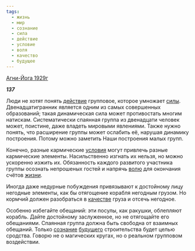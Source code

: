 ```yaml
---
tags:
  - жизнь
  - мир
  - сознание
  - сила
  - действие
  - условие
  - воля
  - качество
  - будущее
---
```

[Агни-Йога 1929г](https://127.0.0.1:4002/agni/1929)

___137___

Люди не хотят понять [действие](../../../tags/#действие) групповое, которое умножает [силы](../../../tags/#сила). Двенадцатигранник является одним из самых совершенных образований; такая динамическая сила может противостать многим натискам. Систематически спаянная группа из двенадцати человек может, поистине, даже владеть мировыми явлениями. Также нужно понять, что расширение группы может ослабить её, нарушая динамику построения. Потому можно заметить Наши построения малых групп.   

Конечно, разные кармические [условия](../../../tags/#условие) могут привлечь разные кармические элементы. Насильственно изгнать их нельзя, но можно ускоренно изжить их. Обязанность каждого развитого участника группы осознать непрошеных гостей и напрячь [волю](../../../tags/#воля) для окончания счётов [жизни](../../../tags/#жизнь).   

Иногда даже недурные побуждения привязывают к достойному лицу негодные элементы, как бы отягощение корабля негодным грузом. Но кормчий должен разобраться в [качестве](../../../tags/#качество) груза и отсечь негодное.   

Особенно избегайте обещаний: эти посулы, как ракушки, облепляют корабль. Дайте достойному заслуженное, но не отягощайте его обещаниями. Спаянная группа должна быть свободна от взаимных обещаний. Только [сознание](../../../tags/#сознание) [будущего](../../../tags/#будущее) строительства будет целью сродства. Говорю не о магических кругах, но о реальном групповом воздействии.